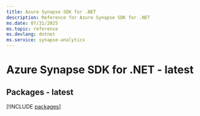 ```yaml
---
title: Azure Synapse SDK for .NET
description: Reference for Azure Synapse SDK for .NET
ms.date: 07/31/2025
ms.topic: reference
ms.devlang: dotnet
ms.service: synapse-analytics
---
```

# Azure Synapse SDK for .NET - latest
## Packages - latest
[!INCLUDE [packages](synapse-index.md)]
